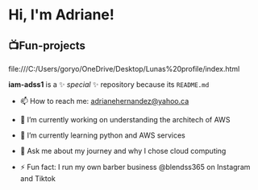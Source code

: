 <h1>Hi, I'm Adriane! </h1>

<h2>📺Fun-projects </h2>

file:///C:/Users/goryo/OneDrive/Desktop/Lunas%20profile/index.html


**iam-adss1** is a ✨ _special_ ✨ repository because its `README.md`

- 📫 How to reach me: adrianehernandez@yahoo.ca

- 🔭 I’m currently working on understanding the architech of AWS 
- 🌱 I’m currently learning python and AWS services
- 💬 Ask me about my journey and why I chose cloud computing
- ⚡ Fun fact: I run my own barber business @blendss365 on Instagram and Tiktok

